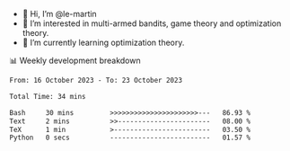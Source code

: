 - 👋 Hi, I’m @le-martin
- 👀 I’m interested in multi-armed bandits, game theory and optimization theory.
- 🌱 I’m currently learning optimization theory.
<!---- 💞️ I’m looking to collaborate on ...
- 📫 How to reach me ...-->

<!---
Tutorial for using WakaTime stats in GitHub profile: https://github.com/athul/waka-readme
-->

📊 Weekly development breakdown
<!--START_SECTION:waka-->

```txt
From: 16 October 2023 - To: 23 October 2023

Total Time: 34 mins

Bash     30 mins         >>>>>>>>>>>>>>>>>>>>>>---   86.93 %
Text     2 mins          >>-----------------------   08.00 %
TeX      1 min           >------------------------   03.50 %
Python   0 secs          -------------------------   01.57 %
```

<!--END_SECTION:waka-->

<!---
le-martin/le-martin is a ✨ special ✨ repository because its `README.md` (this file) appears on your GitHub profile.
You can click the Preview link to take a look at your changes.
--->
